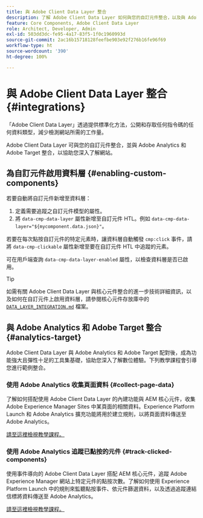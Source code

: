 ```yaml
---
title: 與 Adobe Client Data Layer 整合
description: 了解 Adobe Client Data Layer 如何與您的自訂元件整合，以及與 Adobe Analytics 和 Adobe Target 整合將如何協助您深入了解網站
feature: Core Components, Adobe Client Data Layer
role: Architect, Developer, Admin
exl-id: 503dd3dc-fe95-4a17-83f5-1f0c1960993d
source-git-commit: 2ac16b15718128feefbe903e92f276b16fe96f69
workflow-type: ht
source-wordcount: '390'
ht-degree: 100%

---
```


# 與 Adobe Client Data Layer 整合 {#integrations}

「Adobe Client Data Layer」透過提供標準化方法，公開和存取任何指令碼的任何資料類型，減少檢測網站所需的工作量。

Adobe Client Data Layer 可與您的自訂元件整合，並與 Adobe Analytics 和 Adobe Target 整合，以協助您深入了解網站。

## 為自訂元件啟用資料層 {#enabling-custom-components}

若要自動將自訂元件新增至資料層：

1. 定義需要追蹤之自訂元件模型的屬性。
1. 將 `data-cmp-data-layer` 屬性新增至自訂元件 HTL。例如 `data-cmp-data-layer="${mycomponent.data.json}"`。

若要在每次點按自訂元件的特定元素時，讓資料層自動觸發 `cmp:click` 事件，請將 `data-cmp-clickable` 屬性新增至要在自訂元件 HTL 中追蹤的元素。

可在用戶端查詢 `data-cmp-data-layer-enabled` 屬性，以檢查資料層是否已啟用。

>[!TIP]
>
>如需有關 Adobe Client Data Layer 與核心元件整合的進一步技術詳細資訊，以及如何在自訂元件上啟用資料層，請參閱核心元件存放庫中的 [`DATA_LAYER_INTEGRATION.md`](https://github.com/adobe/aem-core-wcm-components/blob/master/DATA_LAYER_INTEGRATION.md) 檔案。

## 與 Adobe Analytics 和 Adobe Target 整合 {#analytics-target}

Adobe Client Data Layer 與 Adobe Analytics 和 Adobe Target 配對後，成為功能強大且彈性十足的工具集基礎，協助您深入了解數位體驗。下列教學課程會引導您進行範例整合。

### 使用 Adobe Analytics 收集頁面資料 {#collect-page-data}

了解如何搭配使用 Adobe Client Data Layer 的內建功能與 AEM 核心元件，收集 Adobe Experience Manager Sites 中某頁面的相關資料。Experience Platform Launch 和 Adobe Analytics 擴充功能將用於建立規則，以將頁面資料傳送至 Adobe Analytics。

[請至這裡檢視教學課程。](https://experienceleague.adobe.com/docs/experience-manager-learn/sites/integrations/analytics/collect-data-analytics.html)

### 使用 Adobe Analytics 追蹤已點按的元件 {#track-clicked-components}

使用事件導向的 Adobe Client Data Layer 搭配 AEM 核心元件，追蹤 Adobe Experience Manager 網站上特定元件的點按次數。了解如何使用 Experience Platform Launch 中的規則來監聽點按事件、依元件篩選資料，以及透過追蹤連結信標將資料傳送至 Adobe Analytics。

[請至這裡檢視教學課程。](https://experienceleague.adobe.com/docs/experience-manager-learn/sites/integrations/analytics/track-clicked-component.html)
